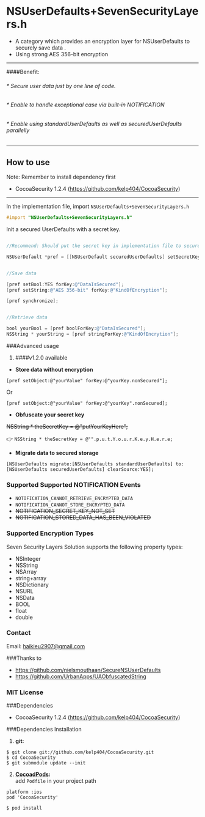 NSUserDefaults+SevenSecurityLayers.h 
=====================

* A category which provides an encryption layer for NSUserDefaults to securely save data . 
* Using strong AES 356-bit encryption

-------------------------------------
####Benefit: 
###### * Secure user data just by one line of code.
###### * Enable to handle exceptional case via built-in NOTIFICATION
###### * Enable using standardUserDefaults as well as securedUserDefaults parallelly 
-------------------------------------

## How to use

Note: Remember to install dependency first 
 * CocoaSecurity 1.2.4 (https://github.com/kelp404/CocoaSecurity)

-----------------------------------

In the implementation file, import `NSUserDefaults+SevenSecurityLayers.h`

```objective-c
#import "NSUserDefaults+SevenSecurityLayers.h"
```
Init a secured UserDefaults with a secret key.

```objective-c

//Recommend: Should put the secret key in implementation file to secure your key.

NSUserDefault *pref = [[NSUserDefault securedUserDefaults] setSecretKey:@"Your secret key"];

```

```objective-c

//Save data

[pref setBool:YES forKey:@"DataIsSecured"];
[pref setString:@"AES 356-bit" forKey:@"KindOfEncryption"];

[pref synchronize];

```

```objective-c

//Retrieve data

bool yourBool = [pref boolForKey:@"DataIsSecured"];
NSString * yourString = [pref stringForKey:@"KindOfEncrytion"];

```
###Advanced usage

1. ####v1.2.0 available

  * **Store data without encryption**

  `[pref setObject:@"yourValue" forKey:@"yourKey.nonSecured"];`
  
  Or
  
  `[pref setObject:@"yourValue" forKey:@"yourKey".nonSecured];`

  * **Obfuscate your secret key**

~~NSString * theSecretKey = @"putYourKeyHere";~~

:point_right:   `NSString * theSecretKey = @"".p.u.t.Y.o.u.r.K.e.y.H.e.r.e;`

  * **Migrate data to secured storage**

`[NSUserDefaults migrate:[NSUserDefaults standardUserDefaults] to:[NSUserDefaults securedUserDefaults] clearSource:YES];`

### Supported Supported NOTIFICATION Events

 * `NOTIFICATION_CANNOT_RETRIEVE_ENCRYPTED_DATA`
 * `NOTIFICATION_CANNOT_STORE_ENCRYPTED_DATA`
 * ~~NOTIFICATION_SECRET_KEY_NOT_SET~~
 * ~~NOTIFICATION_STORED_DATA_HAS_BEEN_VIOLATED~~

### Supported Encryption Types

Seven Security Layers Solution supports the following property types:

 * NSInteger
 * NSString
 * NSArray
 * string+array
 * NSDictionary
 * NSURL
 * NSData
 * BOOL
 * float
 * double


### Contact

Email: haikieu2907@gmail.com

###Thanks to 

 * https://github.com/nielsmouthaan/SecureNSUserDefaults
 * https://github.com/UrbanApps/UAObfuscatedString

### MIT License

###Dependencies

 * CocoaSecurity 1.2.4 (https://github.com/kelp404/CocoaSecurity)

###Dependencies Installation
1. **git:**
```
$ git clone git://github.com/kelp404/CocoaSecurity.git
$ cd CocoaSecurity
$ git submodule update --init
```

2. **<a href="http://cocoapods.org/?q=CocoaSecurity" target="_blank">CocoadPods</a>:**  
add `Podfile` in your project path
```
platform :ios
pod 'CocoaSecurity'
```
```
$ pod install
```
